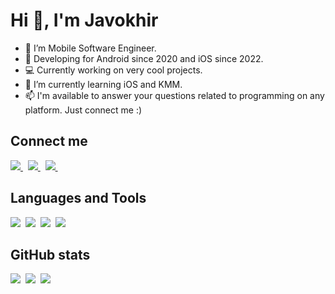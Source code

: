 # Hi 👋, I'm Javokhir

- 📱 I’m Mobile Software Engineer.
- 🤯 Developing for Android since 2020 and iOS since 2022.
- 💻 Currently working on very cool projects.
- 🌱 I’m currently learning iOS and KMM.
- 📫 I'm available to answer your questions related to programming on any platform. Just connect me :)

## Connect me

<a href="https://www.linkedin.com/in/sjavokhir/">
  <img src="https://img.shields.io/badge/linkedin-%230077B5.svg?&style=for-the-badge&logo=linkedin&logoColor=white" />
</a>&nbsp;
<a href="mailto:javokhirdev@gmail.com">
  <img src="https://img.shields.io/badge/gmail-D14836?style=for-the-badge&logo=gmail&logoColor=white" />
</a>&nbsp;
<a href="https://telegram.me/sjavokhir">
  <img src="https://img.shields.io/badge/telegram-1DA1F2?style=for-the-badge&logo=telegram&logoColor=white" />    
</a>&nbsp;

## Languages and Tools
<img  src="https://img.shields.io/badge/Android-4CAF50?style=for-the-badge&logo=android&logoColor=white">&nbsp;
<img  src="https://img.shields.io/badge/Kotlin-8382E3?style=for-the-badge&logo=kotlin&logoColor=white">&nbsp;
<img  src="https://img.shields.io/badge/iOS-727272?style=for-the-badge&logo=ios&logoColor=white">&nbsp;
<img  src="https://img.shields.io/badge/Swift-DE5D43?style=for-the-badge&logo=swift&logoColor=white">&nbsp;

## GitHub stats

<img src="https://github-readme-stats.vercel.app/api?username=javokhirsavriev&count_private=true&show_icons=true&theme=tokyonight" />&nbsp;
<img src="https://github-readme-streak-stats.herokuapp.com/?user=javokhirsavriev&theme=tokyonight" />&nbsp;
<img src="https://github-readme-stats.vercel.app/api/top-langs/?username=javokhirsavriev&layout=compact&theme=tokyonight&langs_count=10&hide=html,purebasic,scss,css" />

<!---
JSavriev/JSavriev is a ✨ special ✨ repository because its `README.md` (this file) appears on your GitHub profile.
You can click the Preview link to take a look at your changes.
--->
